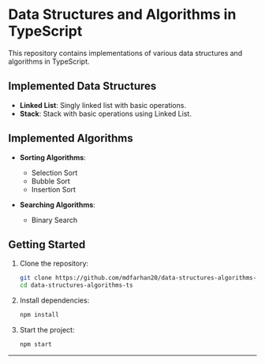 # Data Structures and Algorithms in TypeScript

This repository contains implementations of various data structures and algorithms in TypeScript.

## Implemented Data Structures

- **Linked List**: Singly linked list with basic operations.
- **Stack**: Stack with basic operations using Linked List.

## Implemented Algorithms

- **Sorting Algorithms**:
  - Selection Sort
  - Bubble Sort
  - Insertion Sort

- **Searching Algorithms**:
  - Binary Search

## Getting Started

1. Clone the repository:
   ```bash
   git clone https://github.com/mdfarhan20/data-structures-algorithms-ts.git
   cd data-structures-algorithms-ts
   ```

2. Install dependencies:
   ```bash
   npm install
   ```

3. Start the project:
   ```bash
   npm start
   ```

---
